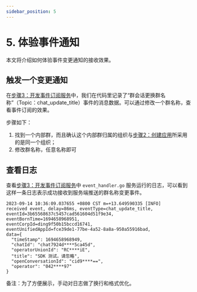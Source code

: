 ```yaml
---
sidebar_position: 5
---
```


# 5. 体验事件通知

本文将介绍如何体验事件变更通知的接收效果。

## 触发一个变更通知

在[步骤3：开发事件订阅服务](build-listener)中，我们在代码里记录了“群会话更换群名称”（Topic：chat_update_title）事件的消息数据。可以通过修改一个群名称，查看事件订阅的效果。

步骤如下：
1. 找到一个内部群，而且确认这个内部群归属的组织与[步骤2：创建应用](create-app)所采用的是同一个组织；
2. 修改群名称，任意名称即可

## 查看日志

查看[步骤3：开发事件订阅服务](build-listener)中 `event_handler.go` 服务运行的日志，可以看到这样一条日志表示成功接收到服务端推送的群名称变更事件。

```text wordWrap=true
2023-09-14 10:36:09.037655 +0800 CST m=+13.649590335 [INFO] 
received event, delay=86ms, eventType=chat_update_title, 
eventId=3b65568637c5457cad561604d51f9e34, 
eventBornTime=1694658968951, 
eventCorpId=ding9f50b15bccd16741, 
eventUnifiedAppId=fce39de1-77be-4a52-8a8a-950a55916bad, 
data={
  "timeStamp": 1694658968949,
  "chatId": "chat7924d****5ca45d",
  "operatorUnionId": "RC****iE",
  "title": "SDK 测试，请忽略",
  "openConversationId": "cid9****==",
  "operator": "042****97"
}
```

备注：为了方便展示，手动对日志做了换行和格式优化。